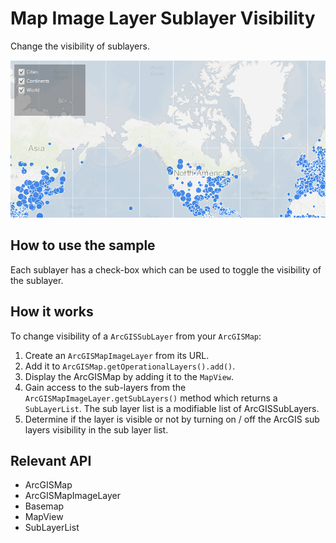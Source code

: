# Map Image Layer Sublayer Visibility

Change the visibility of sublayers.

![](MapImageLayerSublayerVisibility.png)

## How to use the sample

Each sublayer has a check-box which can be used to toggle the visibility of the sublayer.

## How it works

To change visibility of a `ArcGISSubLayer` from your `ArcGISMap`:


  1. Create an `ArcGISMapImageLayer` from its URL.
  2. Add it to `ArcGISMap.getOperationalLayers().add()`.
  3. Display the ArcGISMap by adding it to the `MapView`.
  4. Gain access to the sub-layers from the `ArcGISMapImageLayer.getSubLayers()` method which returns a `SubLayerList`. The sub layer list is a modifiable list of ArcGISSubLayers.
  5. Determine if the layer is visible or not by turning on / off the ArcGIS sub layers visibility in the sub layer list.


## Relevant API


  * ArcGISMap
  * ArcGISMapImageLayer
  * Basemap
  * MapView
  * SubLayerList

